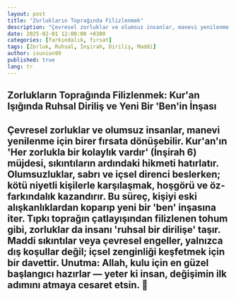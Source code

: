 ```yaml
---
layout: post
title: "Zorlukların Toprağında Filizlenmek"
description: "Çevresel zorluklar ve olumsuz insanlar, manevi yenilenme için birer fırsata dönüşebilir."
date: 2025-02-01 12:00:00 +0300
categories: [farkındalık, fırsat]
tags: [Zorluk, Ruhsal, İnşirah, Diriliş, Maddi]
author: isunion99
published: true
lang: tr
---
```


## **Zorlukların Toprağında Filizlenmek: Kur'an Işığında Ruhsal Diriliş ve Yeni Bir 'Ben'in İnşası**

Çevresel zorluklar ve olumsuz insanlar, manevi yenilenme için birer fırsata dönüşebilir. Kur'an'ın 'Her zorlukla bir kolaylık vardır' (İnşirah 6) müjdesi, sıkıntıların ardındaki hikmeti hatırlatır. Olumsuzluklar, sabrı ve içsel direnci beslerken; kötü niyetli kişilerle karşılaşmak, hoşgörü ve öz-farkındalık kazandırır. Bu süreç, kişiyi eski alışkanlıklardan koparıp yeni bir 'ben' inşasına iter. Tıpkı toprağın çatlayışından filizlenen tohum gibi, zorluklar da insanı 'ruhsal bir dirilişe' taşır. Maddi sıkıntılar veya çevresel engeller, yalnızca dış koşullar değil; içsel zenginliği keşfetmek için bir davettir. Unutma: Allah, kulu için en güzel başlangıcı hazırlar — yeter ki insan, değişimin ilk adımını atmaya cesaret etsin. 🌱 
---

